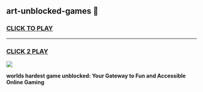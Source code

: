 
## art-unblocked-games 👋
<h3>
<a href="https://premium.freeplayer.one?title=art-unblocked-games&ref=14F">CLICK TO PLAY</a></h3>
<hr>

<h3>
<a href="https://premium.freeplayer.one?title=art-unblocked-games&ref=14F">CLICK 2 PLAY</a>
  
</h3>

<a href="https://premium.freeplayer.one?title=art-unblocked-games&ref=12F/"><img src="https://clearcache.store/games.png"></a>


**worlds hardest game unblocked: Your Gateway to Fun and Accessible Online Gaming**
